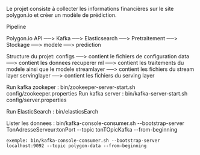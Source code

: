 Le projet consiste à collecter les informations financières
sur le site polygon.io et créer un modèle de prédiction.

Pipeline

Polygon.io API ──> Kafka ──> Elasticsearch 
                                 ──>  Pretraitement  ──> Stockage 
                                                            ──>  modele  ──>  prediction

Structure du projet:
    configs ──> contient le fichiers de configuration
    data ──> contient les donnees recuperer
    ml ──> contient les traitements du modele ainsi que le modele
    streamlayer ──> contient les fichiers du stream layer
    servinglayer ──> contient les fichiers du serving layer


Run kafka zookeper : bin/zookeeper-server-start.sh config/zookeeper.properties
Run kafka server : bin/kafka-server-start.sh config/server.properties

Run ElasticSearch : bin/elasticsEarch


Lister les donnees : bin/kafka-console-consumer.sh --bootstrap-server TonAdresseServeur:tonPort --topic tonTOpicKafka --from-beginning

    exemple: bin/kafka-console-consumer.sh --bootstrap-server localhost:9092 --topic polygon-data --from-beginning